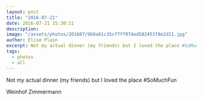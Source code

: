 ```yaml
---
layout: post
title: "2016-07-21"
date: 2016-07-21 15:30:11
description: 
image: "/assets/photos/201607/9b9a61c35cf7ff97ded502453f8e2d11.jpg"
author: Elise Plain
excerpt: Not my actual dinner (my friends) but I loved the place #SoMuchFun
tags: 
  - photos
  - all
---
```


Not my actual dinner (my friends) but I loved the place #SoMuchFun
<p></p>
Weinhof Zimmermann